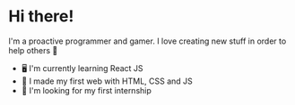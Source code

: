 # Hi there!
I'm a proactive programmer and gamer. I love creating new stuff in order to help others 🧠

- 🖥️ I'm currently learning React JS
- 🧠 I made my first web with HTML, CSS and JS
- 📖 I'm looking for my first internship

